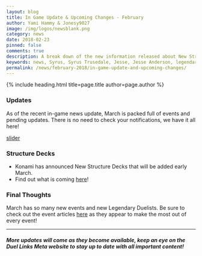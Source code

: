```yaml
---
layout: blog
title: In Game Update & Upcoming Changes - February
author: Yami Hammy & Jonesy9027
image: /img/logos/newsblank.png
category: news
date: 2018-02-23
pinned: false
comments: true
description: A break down of the new information released about New Structure Decks, New Card Trader mechanics, the introduction of Two New Legendary Duelists and Upcoming Updates happening in Ranked Duels.
keywords: news, Syrus, Syrus Trusedale, Jesse, Jesse Anderson, legendary duelists, D.D. Tower, Duel-A-Thon 
permalink: /news/february-2018/in-game-update-and-upcoming-changes/
---
```


{% include heading.html title=page.title author=page.author %}

### Updates
As of the recent in-game news update, March is packed full of events and pending updates. There is no need to check your notifications, we have it all here!

[slider](https://i.imgur.com/QePCONv.jpg)

### Structure Decks
* Konami has announced New Structure Decks that will be added early March.
 * Find out what is coming [here](/news/february-2018/leaked-structure-decks/)!
 
 
### Final Thoughts
March has so many new events and new Legendary Duelists. Be sure to check out the event articles [here](/events-and-farming/) as they appear to make the most out of every event!

---
##### More updates will come as they become available, keep an eye on the Duel Links Meta website to stay up to date with all important content!
